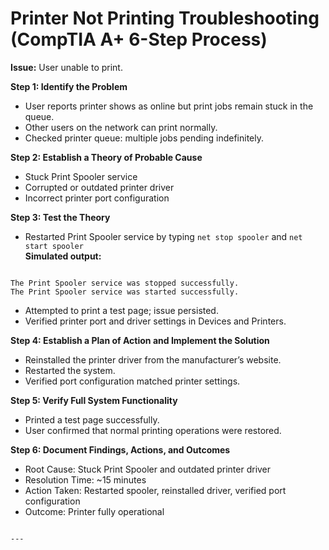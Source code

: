 # Printer Not Printing Troubleshooting (CompTIA A+ 6-Step Process)

**Issue:** User unable to print.

**Step 1: Identify the Problem**  
- User reports printer shows as online but print jobs remain stuck in the queue.  
- Other users on the network can print normally.  
- Checked printer queue: multiple jobs pending indefinitely.

**Step 2: Establish a Theory of Probable Cause**  
- Stuck Print Spooler service  
- Corrupted or outdated printer driver  
- Incorrect printer port configuration

**Step 3: Test the Theory**  
- Restarted Print Spooler service by typing `net stop spooler` and `net start spooler`  
  **Simulated output:**
```

The Print Spooler service was stopped successfully.
The Print Spooler service was started successfully.

```
- Attempted to print a test page; issue persisted.  
- Verified printer port and driver settings in Devices and Printers.

**Step 4: Establish a Plan of Action and Implement the Solution**  
- Reinstalled the printer driver from the manufacturer’s website.  
- Restarted the system.  
- Verified port configuration matched printer settings.

**Step 5: Verify Full System Functionality**  
- Printed a test page successfully.  
- User confirmed that normal printing operations were restored.

**Step 6: Document Findings, Actions, and Outcomes**  
- Root Cause: Stuck Print Spooler and outdated printer driver  
- Resolution Time: ~15 minutes  
- Action Taken: Restarted spooler, reinstalled driver, verified port configuration  
- Outcome: Printer fully operational
```

---
